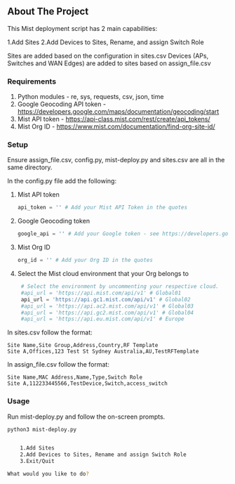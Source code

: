 
## About The Project

This Mist deployment script has 2 main capabilities:

1.Add Sites
2.Add Devices to Sites, Rename, and assign Switch Role

Sites are added based on the configuration in sites.csv
Devices (APs, Switches and WAN Edges) are added to sites based on assign_file.csv


### Requirements

1. Python modules - re, sys, requests, csv, json, time
2. Google Geocoding API token - https://developers.google.com/maps/documentation/geocoding/start
3. Mist API token - https://api-class.mist.com/rest/create/api_tokens/
4. Mist Org ID - https://www.mist.com/documentation/find-org-site-id/

### Setup

Ensure assign_file.csv, config.py, mist-deploy.py and sites.csv are all in the same directory.

In the config.py file add the following:

1. Mist API token
   ```py
   api_token = '' # Add your Mist API Token in the quotes
   ```
2. Google Geocoding token
   ```py
   google_api = '' # Add your Google token - see https://developers.google.com/maps/documentation/geocoding/start
   ```
3. Mist Org ID
   ```py
   org_id = '' # Add your Org ID in the quotes
   ```
4. Select the Mist cloud environment that your Org belongs to
   ```py
    # Select the environment by uncommenting your respective cloud.
    #api_url = 'https://api.mist.com/api/v1' # Global01
    api_url = 'https://api.gc1.mist.com/api/v1' # Global02
    #api_url = 'https://api.ac2.mist.com/api/v1' # Global03
    #api_url = 'https://api.gc2.mist.com/api/v1' # Global04
    #api_url = 'https://api.eu.mist.com/api/v1' # Europe
   ```

In sites.csv follow the format:
```csv
Site Name,Site Group,Address,Country,RF Template
Site A,Offices,123 Test St Sydney Australia,AU,TestRFTemplate
```

In assign_file.csv follow the format:
```csv
Site Name,MAC Address,Name,Type,Switch Role
Site A,112233445566,TestDevice,Switch,access_switch
```

### Usage

Run mist-deploy.py and follow the on-screen prompts.

```sh
python3 mist-deploy.py


    1.Add Sites
    2.Add Devices to Sites, Rename and assign Switch Role
    3.Exit/Quit

What would you like to do?
```